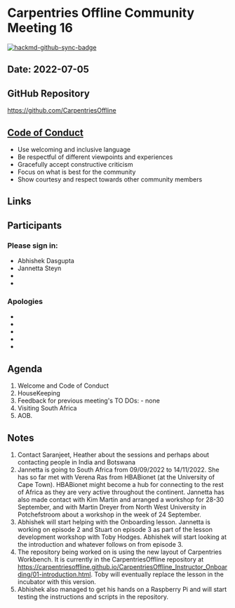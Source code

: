 # Carpentries Offline Community Meeting 16

[![hackmd-github-sync-badge](https://hackmd.io/f6xey26xSoO0BGsj7mwf6g/badge)](https://hackmd.io/f6xey26xSoO0BGsj7mwf6g)

## Date: 2022-07-05

## GitHub Repository
https://github.com/CarpentriesOffline

## [Code of Conduct](https://docs.carpentries.org/topic_folders/policies/code-of-conduct.html)

* Use welcoming and inclusive language
* Be respectful of different viewpoints and experiences
* Gracefully accept constructive criticism
* Focus on what is best for the community
* Show courtesy and respect towards other community members

## Links

## Participants
### Please sign in:
*  Abhishek Dasgupta
* Jannetta Steyn
* 
* 

### Apologies
* 
* 
* 
* 
* 

## Agenda
1. Welcome and Code of Conduct
2. HouseKeeping
3. Feedback for previous meeting's TO DOs: - none
4. Visiting South Africa
7. AOB. 
    
## Notes

1. Contact Saranjeet, Heather about the sessions and perhaps about contacting people in India and Botswana
2. Jannetta is going to South Africa from 09/09/2022 to 14/11/2022. She has so far met with Verena Ras from HBABionet (at the University of Cape Town). HBABionet might become a hub for connecting to the rest of Africa as they are very active throughout the continent. Jannetta has also made contact with Kim Martin and arranged a workshop for 28-30 September, and with Martin Dreyer from North West University in Potchefstroom about a workshop in the week of 24 September.
3. Abhishek will start helping with the Onboarding lesson. Jannetta is working on episode 2 and Stuart on episode 3 as part of the lesson development workshop with Toby Hodges. Abhishek will start looking at the introduction and whatever follows on from episode 3.
4. The repository being worked on is using the new layout of Carpentries Workbench. It is currently in the CarpentriesOffline repository at https://carpentriesoffline.github.io/CarpentriesOffline_Instructor_Onboarding/01-introduction.html. Toby will eventually replace the lesson in the incubator with this version.
5. Abhishek also managed to get his hands on a Raspberry Pi and will start testing the instructions and scripts in the repository.
